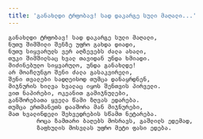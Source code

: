 ```yaml
---
title: 'განახლდი ტრფობავ! სად დაკარგე სული მაღალი...'
---
```


    განახლდი ტრფობავ! სად დაკარგე სული მაღალი,
    ნუთუ შიმშილი შენზე უფრო გახდა დიადი,
    ნუთუ სიყვარულს ვერ აღზევებს ძალა ახალი,
    თუკი შიმშილსაც ხვალ თავიდან უნდა ხმიადი.
    მიძინებულო სიყვარულო, უნდა განახლდე!
    არ მოაჩლუნგო შენი ძალა გასაკვირელი,
    შენი თვალები სადღეისოდ თუმცა დანაყრდნენ,
    მიჯნურის ხილვა ხვალაც იყოს შენთვის პირველი.
    ვით ნაპირები, ოკეანით გამიჯნულები,
    განშორებათა ყველა წამი ზღვას ედარება.
    თუმცა ერთმანეთს დააშორა მან მიჯნურები,
    მათ ხვალინდელი შეხვედრების სწამთ ნეტარება.
            როცა ზამთარი ბაღებს მოსრავს, გაშლილს ედემად,
            ზაფხულის მოსვლას უფრო მეტი ფასი ედება.
